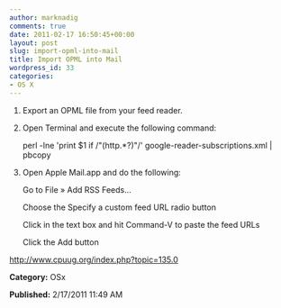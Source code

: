 ```yaml
---
author: marknadig
comments: true
date: 2011-02-17 16:50:45+00:00
layout: post
slug: import-opml-into-mail
title: Import OPML into Mail
wordpress_id: 33
categories:
- OS X
---
```


1. Export an OPML file from your feed reader.  

2. Open Terminal and execute the following command:  

     perl -lne 'print $1 if /"(http.*?)"/' google-reader-subscriptions.xml | pbcopy  

3.  Open Apple Mail.app and do the following:  

      Go to File » Add RSS Feeds...  

      Choose the Specify a custom feed URL radio button  

      Click in the text box and hit Command-V to paste the feed URLs  

      Click the Add button   

  

http://www.cpuug.org/index.php?topic=135.0

**Category:** OSx

**Published:** 2/17/2011 11:49 AM

